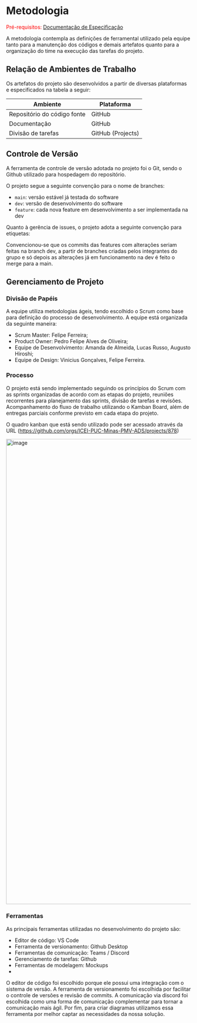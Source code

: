 
# Metodologia

<span style="color:red">Pré-requisitos: <a href="2-Especificação do Projeto.md"> Documentação de Especificação</a></span>

A metodologia contempla as definições de ferramental utilizado pela equipe tanto para a manutenção dos códigos e demais artefatos quanto para a organização do time na execução das tarefas do projeto.

## Relação de Ambientes de Trabalho

Os artefatos do projeto são desenvolvidos a partir de diversas plataformas e especificados na tabela a seguir: 

| Ambiente  | Plataforma |
| ------------- | ------------- |
| Repositório do código fonte  | GitHub |
| Documentação  | GitHub |
| Divisão de tarefas  | GitHub (Projects) |

## Controle de Versão

A ferramenta de controle de versão adotada no projeto foi o Git, sendo o Github utilizado para hospedagem do repositório.

O projeto segue a seguinte convenção para o nome de branches:

- `main`: versão estável já testada do software
- `dev`: versão de desenvolvimento do software
- `feature`: cada nova feature em desenvolvimento a ser implementada na dev

Quanto à gerência de issues, o projeto adota a seguinte convenção para
etiquetas:

Convencionou-se que os commits das features com alterações seriam feitas na branch dev, a partir de branches criadas pelos integrantes do grupo e só depois as alterações já em funcionamento na dev é feito o merge para a main. 

## Gerenciamento de Projeto

### Divisão de Papéis

A equipe utiliza metodologias ágeis, tendo escolhido o Scrum como base para definição do processo de desenvolvimento. A equipe está organizada da seguinte maneira:

- Scrum Master: Felipe Ferreira;
- Product Owner: Pedro Felipe Alves de Oliveira;
- Equipe de Desenvolvimento: Amanda de Almeida, Lucas Russo, Augusto Hiroshi;
- Equipe de Design: Vinicius Gonçalves, Felipe Ferreira.

### Processo

O projeto está sendo implementado seguindo os princípios do Scrum com as sprints organizadas de acordo com as etapas do projeto, reuniões recorrentes para planejamento das sprints, divisão de tarefas e revisões. Acompanhamento do fluxo de trabalho utilizando o Kamban Board, além de entregas parciais conforme previsto em cada etapa do projeto.

O quadro kanban que está sendo utilizado pode ser acessado através da URL (https://github.com/orgs/ICEI-PUC-Minas-PMV-ADS/projects/878)

<img width="1269" alt="image" src="https://github.com/ICEI-PUC-Minas-PMV-ADS/pmv-ads-2024-1-e4-proj-infra-t5-projeto-caridade/assets/108704270/59f6aee4-d2b9-4c91-86b7-be1871006cb7">

### Ferramentas

As principais ferramentas utilizadas no desenvolvimento do projeto são:

- Editor de código: VS Code
- Ferramenta de versionamento: Github Desktop
- Ferramentas de comunicação: Teams / Discord
- Gerenciamento de tarefas: Github
- Ferramentas de modelagem: Mockups
- 
O editor de código foi escolhido porque ele possui uma integração com o sistema de versão. A ferramenta de versionamento foi escolhida por facilitar o controle de versões e revisão de commits. A comunicação via discord foi escolhida como uma forma de comunicação complementar para tornar a comunicação mais ágil. Por fim, para criar diagramas utilizamos essa ferramenta por melhor captar as necessidades da nossa solução.
